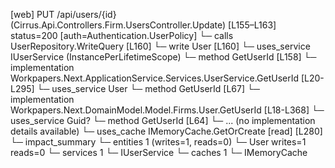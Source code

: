 [web] PUT /api/users/{id}  (Cirrus.Api.Controllers.Firm.UsersController.Update)  [L155–L163] status=200 [auth=Authentication.UserPolicy]
  └─ calls UserRepository.WriteQuery [L160]
  └─ write User [L160]
  └─ uses_service IUserService (InstancePerLifetimeScope)
    └─ method GetUserId [L158]
      └─ implementation Workpapers.Next.ApplicationService.Services.UserService.GetUserId [L20-L295]
        └─ uses_service User
          └─ method GetUserId [L67]
            └─ implementation Workpapers.Next.DomainModel.Model.Firms.User.GetUserId [L18-L368]
        └─ uses_service Guid?
          └─ method GetUserId [L64]
            └─ ... (no implementation details available)
        └─ uses_cache IMemoryCache.GetOrCreate [read] [L280]
  └─ impact_summary
    └─ entities 1 (writes=1, reads=0)
      └─ User writes=1 reads=0
    └─ services 1
      └─ IUserService
    └─ caches 1
      └─ IMemoryCache

